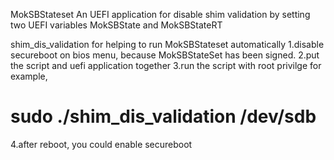 MokSBStateset 
An UEFI application for disable shim validation by setting two UEFI variables MokSBState and MokSBStateRT

shim_dis_validation
for helping to run MokSBStateset automatically
1.disable secureboot on bios menu, because MokSBStateSet has been signed.
2.put the script and uefi application together
3.run the script with root privilge
  for example,
  # sudo ./shim_dis_validation /dev/sdb
4.after reboot, you could enable secureboot
